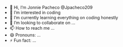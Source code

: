 - 👋 Hi, I’m Jonnie Pacheco @Jpacheco209
- 👀 I’m interested in coding
- 🌱 I’m currently learning everything on coding honestly
- 💞️ I’m looking to collaborate on ...
- 📫 How to reach me ...
- 😄 Pronouns: ...
- ⚡ Fun fact: ...

<!---
Jpacheco209/Jpacheco209 is a ✨ special ✨ repository because its `README.md` (this file) appears on your GitHub profile.
You can click the Preview link to take a look at your changes.
--->
